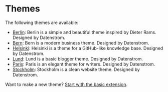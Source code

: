 Themes
======

The following themes are available:

* [Berlin](https://github.com/datenstrom/yellow-extensions/tree/master/themes/berlin): 
  Berlin is a simple and beautiful theme inspired by Dieter Rams. Designed by Datenstrom.
* [Bern](https://github.com/datenstrom/yellow-extensions/tree/master/themes/bern): 
  Bern is a modern business theme. Designed by Datenstrom.
* [Helsinki](https://github.com/datenstrom/yellow-extensions/tree/master/themes/helsinki): 
  Helsinki is a theme for a GitHub-like knowledge base. Designed by Datenstrom.
* [Lund](https://github.com/datenstrom/yellow-extensions/tree/master/themes/lund): 
  Lund is a basic blogger theme. Designed by Datenstrom.
* [Paris](https://github.com/datenstrom/yellow-extensions/tree/master/themes/paris): 
  Paris is an elegant theme for writers. Designed by Datenstrom.
* [Stockholm](https://github.com/datenstrom/yellow-extensions/tree/master/themes/stockholm): 
  Stockholm is a clean website theme. Designed by Datenstrom.

Want to make a new theme? [Start with the basic extension](https://github.com/schulle4u/yellow-extension-basic).

